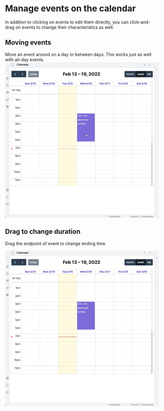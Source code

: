 # Manage events on the calendar

In addition to clicking on events to edit them directly, you can click-and-drag on events to change their characteristics as well.

## Moving events

Move an event around on a day or between days. This works just as well with all-day events.
![](/assets/moving-event.gif)

## Drag to change duration

Drag the endpoint of event to change ending time

![](/assets/edit-event-drag.gif)
